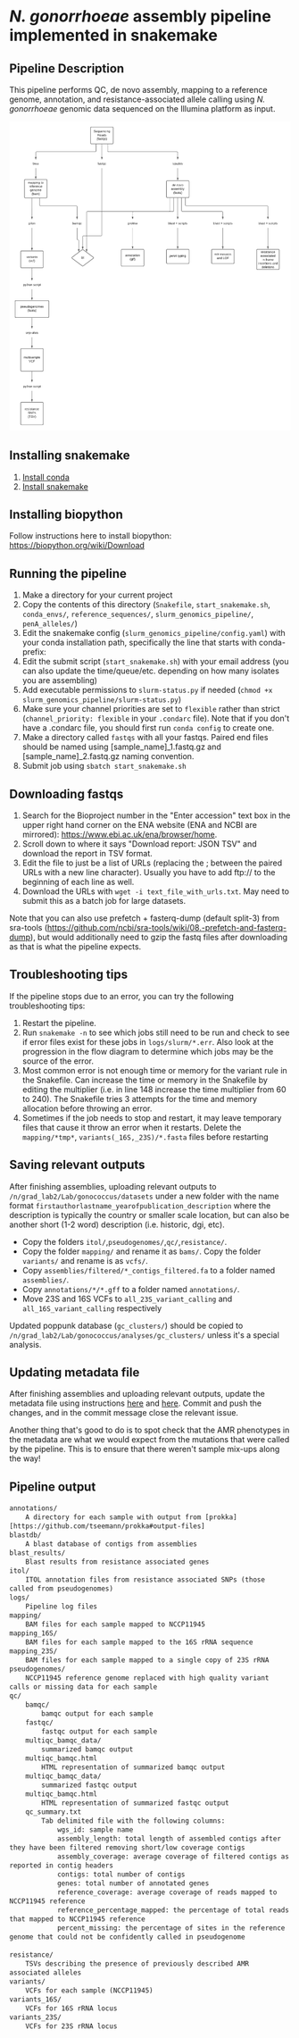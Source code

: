# *N. gonorrhoeae* assembly pipeline implemented in snakemake

## Pipeline Description

This pipeline performs QC, de novo assembly, mapping to a reference genome, annotation, and resistance-associated allele calling using *N. gonorrhoeae* genomic data
sequenced on the Illumina platform as input.

![Flow chart of pipeline](PipelineOverview.png)

## Installing snakemake
1. [Install conda](https://conda.io/projects/conda/en/latest/user-guide/install/index.html)
2. [Install snakemake](https://snakemake.readthedocs.io/en/stable/getting_started/installation.html)

## Installing biopython
Follow instructions here to install biopython: https://biopython.org/wiki/Download

## Running the pipeline

1. Make a directory for your current project
2. Copy the contents of this directory (`Snakefile`, `start_snakemake.sh`, `conda_envs/`, `reference_sequences/`, `slurm_genomics_pipeline/`, `penA_alleles/`)
3. Edit the snakemake config (`slurm_genomics_pipeline/config.yaml`) with your conda installation path, specifically the line that starts with conda-prefix:
4. Edit the submit script (`start_snakemake.sh`) with your email address (you can also update the time/queue/etc. depending on how many isolates you are assembling)
5. Add executable permissions to `slurm-status.py` if needed (`chmod +x slurm_genomics_pipeline/slurm-status.py`)
6. Make sure your channel priorities are set to `flexible` rather than strict (`channel_priority: flexible` in your `.condarc` file). Note that if you don't have a .condarc file, you should first run `conda config` to create one.
7. Make a directory called `fastqs` with all your fastqs. Paired end files should be named using [sample_name]\_1.fastq.gz and [sample_name]\_2.fastq.gz naming convention.
8. Submit job using `sbatch start_snakemake.sh`

## Downloading fastqs

1. Search for the Bioproject number in the "Enter accession" text box in the upper right hand corner on the ENA website (ENA and NCBI are mirrored): https://www.ebi.ac.uk/ena/browser/home.
2. Scroll down to where it says "Download report: JSON TSV" and download the report in TSV format.
3. Edit the file to just be a list of URLs (replacing the ; between the paired URLs with a new line character). Usually you have to add ftp:// to the beginning of each line as well.
4. Download the URLs with `wget -i text_file_with_urls.txt`. May need to submit this as a batch job for large datasets.

Note that you can also use prefetch + fasterq-dump (default split-3) from sra-tools (https://github.com/ncbi/sra-tools/wiki/08.-prefetch-and-fasterq-dump), but would additionally need to gzip the fastq files after downloading as that is what the pipeline expects.

## Troubleshooting tips
If the pipeline stops due to an error, you can try the following troubleshooting tips: 
1. Restart the pipeline.
2. Run `snakemake -n` to see which jobs still need to be run and check to see if error files exist for these jobs in `logs/slurm/*.err`. Also look at the progression in the flow diagram to determine which jobs may be the source of the error. 
3. Most common error is not enough time or memory for the variant rule in the Snakefile. Can increase the time or memory in the Snakefile by editing the multiplier (i.e. in line 148 increase the time multiplier from 60 to 240). The Snakefile tries 3 attempts for the time and memory allocation before throwing an error. 
4. Sometimes if the job needs to stop and restart, it may leave temporary files that cause it throw an error when it restarts. Delete the `mapping/*tmp*`, `variants(_16S,_23S)/*.fasta` files before restarting

## Saving relevant outputs
After finishing assemblies, uploading relevant outputs to `/n/grad_lab2/Lab/gonococcus/datasets` under a new folder with the name format `firstauthorlastname_yearofpublication_description` where the description is typically the country or smaller scale location, but can also be another short (1-2 word) description (i.e. historic, dgi, etc).

* Copy the folders `itol/`,`pseudogenomes/`,`qc/`,`resistance/`. 
* Copy the folder `mapping/` and rename it as `bams/`. Copy the folder `variants/` and rename is as `vcfs/`. 
* Copy `assemblies/filtered/*_contigs_filtered.fa` to a folder named `assemblies/`.
* Copy `annotations/*/*.gff` to a folder named `annotations/`.
* Move 23S and 16S VCFs to `all_23S_variant_calling` and `all_16S_variant_calling` respectively

Updated poppunk database (`gc_clusters/`) should be copied to `/n/grad_lab2/Lab/gonococcus/analyses/gc_clusters/` unless it's a special analysis.

## Updating metadata file
After finishing assemblies and uploading relevant outputs, update the metadata file using instructions [here](https://github.com/gradlab/lab-handbook/wiki/Cluster-Manual#updating-the-metadata-table) and [here](https://github.com/gradlab/gc_genomics/tree/master/metadata). Commit and push the changes, and in the commit message close the relevant issue. 

Another thing that's good to do is to spot check that the AMR phenotypes in the metadata are what we would expect from the mutations that were called by the pipeline. This is to ensure that there weren't sample mix-ups along the way! 

## Pipeline output

```
annotations/
    A directory for each sample with output from [prokka][https://github.com/tseemann/prokka#output-files]
blastdb/
    A blast database of contigs from assemblies
blast_results/
    Blast results from resistance associated genes
itol/
    ITOL annotation files from resistance associated SNPs (those called from pseudogenomes)
logs/
    Pipeline log files
mapping/
    BAM files for each sample mapped to NCCP11945
mapping_16S/
    BAM files for each sample mapped to the 16S rRNA sequence
mapping_23S/
    BAM files for each sample mapped to a single copy of 23S rRNA
pseudogenomes/
    NCCP11945 reference genome replaced with high quality variant calls or missing data for each sample
qc/
    bamqc/
        bamqc output for each sample
    fastqc/
        fastqc output for each sample
    multiqc_bamqc_data/
        summarized bamqc output
    multiqc_bamqc.html
        HTML representation of summarized bamqc output
    multiqc_bamqc_data/
        summarized fastqc output
    multiqc_bamqc.html
        HTML representation of summarized fastqc output
    qc_summary.txt
        Tab delimited file with the following columns:
            wgs_id: sample name
            assembly_length: total length of assembled contigs after they have been filtered removing short/low coverage contigs
            assembly_coverage: average coverage of filtered contigs as reported in contig headers
            contigs: total number of contigs
            genes: total number of annotated genes
            reference_coverage: average coverage of reads mapped to NCCP11945 reference
            reference_percentage_mapped: the percentage of total reads that mapped to NCCP11945 reference
            percent_missing: the percentage of sites in the reference genome that could not be confidently called in pseudogenome
     
resistance/
    TSVs describing the presence of previously described AMR associated alleles
variants/
    VCFs for each sample (NCCP11945)
variants_16S/
    VCFs for 16S rRNA locus
variants_23S/
    VCFs for 23S rRNA locus
```
